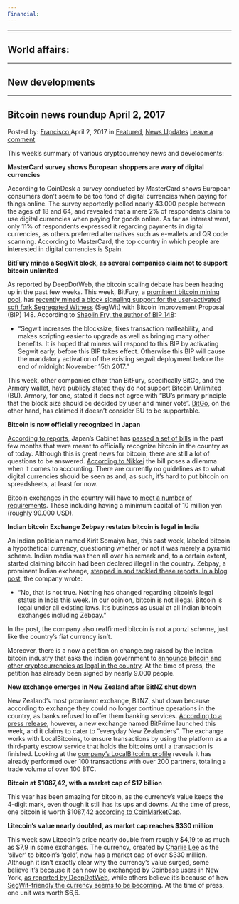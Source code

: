```yaml
---
Financial:
---
```

---
World affairs:
---
---
New developments
---
---
Bitcoin news roundup April 2, 2017
---
<article class="post-listing post-18983 post type-post status-publish format-standard hentry category-deepdot-news category-news-updates tag-3676 tag-april tag-bitcoin tag-news tag-roundup">
    <div class="post-inner">
    <p class="post-meta">
    <span>Posted by: <a href="https://www.deepdotweb.com/author/francisco/" title="">Francisco </a></span>
    <span>April 2, 2017</span>
    <span>in <a href="https://www.deepdotweb.com/category/deepdot-news/" rel="category tag">Featured</a>, <a href="https://www.deepdotweb.com/category/news-updates/" rel="category tag">News Updates</a></span>
    <span><a href="https://www.deepdotweb.com/2017/04/02/bitcoin-news-roundup-april-2-2017/#respond">Leave a comment</a></span>
    </p>
    <div class="clear"></div>
    <div class="entry">
    <p>This week’s summary of various cryptocurrency news and developments:</p>
    <p><strong>MasterCard survey shows European shoppers are wary of digital currencies</strong></p>
    <p>According to CoinDesk a survey conducted by MasterCard shows European consumers don’t seem to be too fond of digital currencies when paying for things online. The survey reportedly polled nearly 43.000 people between the ages of 18 and 64, and revealed that a mere 2% of respondents claim to use digital currencies when paying for goods online. As far as interest went, only 11% of respondents expressed it regarding payments in digital currencies, as others preferred alternatives such as e-wallets and QR code scanning. According to MasterCard, the top country in which people are interested in digital currencies is Spain.</p>
    <p><strong>BitFury mines a SegWit block, as several companies claim not to support bitcoin unlimited</strong></p>
    <p>As reported by DeepDotWeb, the bitcoin scaling debate has been heating up in the past few weeks. This week, BitFury, a <a href="https://bitcoinchain.com/pools">prominent bitcoin mining pool</a>, has <a href="https://themerkle.com/bitfury-mines-a-block-signalling-the-segwit-user-activated-soft-fork/">recently mined a block signaling support for the user-activated soft fork Segregated Witness</a> (SegWit) with Bitcoin Improvement Proposal (BIP) 148. According to <a href="https://github.com/bitcoin/bips/blob/master/bip-0148.mediawiki">Shaolin Fry, the author of BIP 148</a>:</p>
    <ul>
    <li>“Segwit increases the blocksize, fixes transaction malleability, and makes scripting easier to upgrade as well as bringing many other benefits. It is hoped that miners will respond to this BIP by activating Segwit early, before this BIP takes effect. Otherwise this BIP will cause the mandatory activation of the existing segwit deployment before the end of midnight November 15th 2017.”</li>
    </ul>
    <p>This week, other companies other than BitFury, specifically BitGo, and the Armory wallet, have publicly stated they do not support Bitcoin Unlimited (BU). Armory, for one, stated it does not agree with “BU&#8217;s primary principle that the block size should be decided by user and miner vote”. <a href="https://blog.bitgo.com/bitgos-approach-to-handling-a-hard-fork-71e572506d7d">BitGo</a>, on the other hand, has claimed it doesn’t consider BU to be supportable.</p>
    <p><strong>Bitcoin is now officially recognized in Japan</strong></p>
    <p><a href="https://news.bitcoin.com/japan-bitcoin-method-payment-april-1/">According to reports</a>, Japan’s Cabinet has <a href="https://www.cryptocoinsnews.com/japans-cabinet-passes-bills-offiically-recognize-digital-currencies-real-money/">passed a set of bills</a> in the past few months that were meant to officially recognize bitcoin in the country as of today. Although this is great news for bitcoin, there are still a lot of questions to be answered. <a href="http://asia.nikkei.com/Business/Trends/Virtual-money-poses-accounting-dilemma-for-Japan-s-early-adopters">According to Nikkei</a> the bill poses a dilemma when it comes to accounting. There are currently no guidelines as to what digital currencies should be seen as and, as such, it’s hard to put bitcoin on spreadsheets, at least for now.</p>
    <p>Bitcoin exchanges in the country will have to <a href="https://www.amt-law.com/pdf/bulletins2_pdf/170207.pdf">meet a number of requirements</a>. These including having a minimum capital of 10 million yen (roughly 90.000 USD).</p>
    <p><strong>Indian bitcoin Exchange Zebpay restates bitcoin is legal in India</strong></p>
    <p>An Indian politician named Kirit Somaiya has, this past week, labeled bitcoin a hypothetical currency, questioning whether or not it was merely a pyramid scheme. Indian media was then all over his remark and, to a certain extent, started claiming bitcoin had been declared illegal in the country. Zebpay, a prominent Indian exchange, <a href="https://blog.zebpay.com/bitcoin-is-legal-ab1ff72d1506">stepped in and tackled these reports. In a blog post</a>, the company wrote:</p>
    <ul>
    <li>“No, that is not true. Nothing has changed regarding bitcoin’s legal status in India this week. In our opinion, bitcoin is not illegal. Bitcoin is legal under all existing laws. It’s business as usual at all Indian bitcoin exchanges including Zebpay.”</li>
    </ul>
    <p>In the post, the company also reaffirmed bitcoin is not a ponzi scheme, just like the country’s fiat currency isn’t.</p>
    <p>Moreover, there is a now a petition on change.org raised by the Indian bitcoin industry that asks the Indian government to <a href="https://www.change.org/p/finance-minister-mr-arun-jaitley-make-bitcoins-and-cryptocurrencies-legal">announce bitcoin and other cryptocurrencies as legal in the country</a>. At the time of press, the petition has already been signed by nearly 9.000 people.</p>
    <p><strong>New exchange emerges in New Zealand after BitNZ shut down</strong></p>
    <p>New Zealand’s most prominent exchange, BitNZ, shut down because according to exchange they could no longer continue operations in the country, as banks refused to offer them banking services. <a href="http://www.scoop.co.nz/stories/BU1703/S00899/nz-based-bitcoin-trading-platform-officially-launches.htm">According to a press release</a>, however, a new exchange named BitPrime launched this week, and it claims to cater to “everyday New Zealanders”. The exchange works with LocalBitcoins, to ensure transactions by using the platform as a third-party escrow service that holds the bitcoins until a transaction is finished. Looking at the <a href="https://localbitcoins.com/accounts/profile/bitprime/">company’s LocalBitcoins profile</a> reveals it has already performed over 100 transactions with over 200 partners, totaling a trade volume of over 100 BTC.</p>
    <p><strong>Bitcoin at $1087,42, with a market cap of $17 billion</strong></p>
    <p>This year has been amazing for bitcoin, as the currency’s value keeps the 4-digit mark, even though it still has its ups and downs. At the time of press, one bitcoin is worth $1087,42 <a href="https://coinmarketcap.com/currencies/bitcoin/">according to CoinMarketCap</a>.</p>
    <p><strong>Litecoin’s value nearly doubled, as market cap reaches $330 million</strong></p>
    <p>This week saw Litecoin’s price nearly double from roughly $4,19 to as much as $7,9 in some exchanges. The currency, created by <a href="https://twitter.com/SatoshiLite?ref_src=twsrc%5Etfw&amp;ref_url=https%3A%2F%2Fwww.cryptocoinsnews.com%2Flitecoin-soars-to-20-month-high-price-spikes-nearly-100%2F">Charlie Lee</a> as the ‘silver’ to bitcoin’s ‘gold’, now has a market cap of over $330 million. Although it isn’t exactly clear why the currency’s value surged, some believe it’s because it can now be exchanged by Coinbase users in New York, <a href="https://www.deepdotweb.com/2017/03/26/bitcoin-news-roundup-march-26-2017/">as reported by DeepDotWeb</a>, while others believe it’s because of how <a href="http://litecoinblockhalf.com/segwit.php">SegWit-friendly the currency seems to be becoming</a>. At the time of press, one unit was worth $6,6.</p>
    </div>
    <span style="display:none"><a href="https://www.deepdotweb.com/tag/2017/" rel="tag">2017</a> <a href="https://www.deepdotweb.com/tag/april/" rel="tag">april</a> <a href="https://www.deepdotweb.com/tag/bitcoin/" rel="tag">bitcoin</a> <a href="https://www.deepdotweb.com/tag/news/" rel="tag">news</a> <a href="https://www.deepdotweb.com/tag/roundup/" rel="tag">roundup</a></span> <span style="display:none" class="updated">2017-04-02</span>
    <div style="display:none" class="vcard author" itemprop="author" itemscope itemtype="http://schema.org/Person"><strong class="fn" itemprop="name"><a href="https://www.deepdotweb.com/author/francisco/" title="Posts by Francisco" rel="author">Francisco</a></strong></div>
    </div>
</article>

